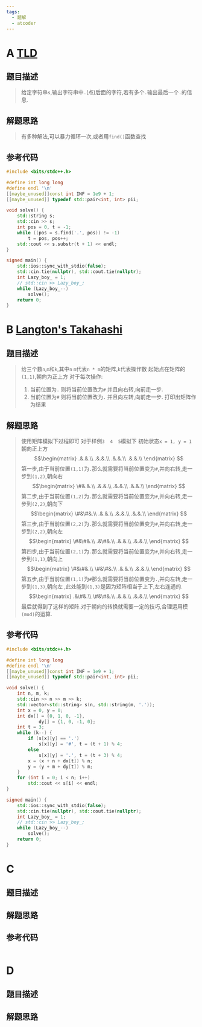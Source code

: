 ```yaml
---
tags:
  - 题解
  - atcoder
---
```

# A  [TLD](https://atcoder.jp/contests/abc339/tasks/abc339_a)

## 题目描述
>给定字符串`s`,输出字符串中`.`(点)后面的字符,若有多个`.`输出最后一个`.`的信息.
## 解题思路
>有多种解法,可以暴力循环一次,或者用`find()`函数查找

## 参考代码
```cpp
#include <bits/stdc++.h>

#define int long long
#define endl '\n'
[[maybe_unused]]const int INF = 1e9 + 1;
[[maybe_unused]] typedef std::pair<int, int> pii;

void solve() {
    std::string s;
    std::cin >> s;
    int pos = 0, t = -1;
    while ((pos = s.find('.', pos)) != -1)
        t = pos, pos++;
    std::cout << s.substr(t + 1) << endl;
}

signed main() {
    std::ios::sync_with_stdio(false);
    std::cin.tie(nullptr), std::cout.tie(nullptr);
    int Lazy_boy_ = 1;
    // std::cin >> Lazy_boy_;
    while (Lazy_boy_--)
        solve();
    return 0;
}
```

# B [Langton's Takahashi ](https://atcoder.jp/contests/abc339/tasks/abc339_b)

## 题目描述
> 给三个数`n`,`m`和`k`,其中`n` `m`代表`n * m`的矩阵,`k`代表操作数
> 起始点在矩阵的`(1,1)`,朝向为正上方
> 对于每次操作:
> 1. 当前位置为`.` 则将当前位置改为`#` 并且向右转,向前走一步.
> 2. 当前位置为`#` 则将当前位置改为`.` 并且向左转,向前走一步.
> 打印出矩阵作为结果
## 解题思路
>使用矩阵模拟下过程即可
>对于样例`3  4  5`模拟下
>初始状态`x = 1, y = 1`朝向正上方
$$\begin{matrix}
.&.&.\\
.&.&.\\
.&.&.\\
.&.&.\\
\end{matrix}
$$
第一步,由于当前位置`(1,1)`为`.`那么就需要将当前位置变为`#`,并向右转,走一步到`(1,2)`,朝向右
$$\begin{matrix}
\#&.&.\\
.&.&.\\
.&.&.\\
.&.&.\\
\end{matrix}
$$
第二步,由于当前位置`(1,2)`为`.`那么就需要将当前位置变为`#`,并向右转,走一步到`(2,2)`,朝向下
$$\begin{matrix}
\#&\#&.\\
.&.&.\\
.&.&.\\
.&.&.\\
\end{matrix}
$$
第三步,由于当前位置`(2,2)`为`.`那么就需要将当前位置变为`#`,并向右转,走一步到`(2,2)`,朝向左
$$\begin{matrix}
\#&\#&.\\
.&\#&.\\
.&.&.\\
.&.&.\\
\end{matrix}
$$
第四步,由于当前位置`(2,1)`为`.`那么就需要将当前位置变为`#`,并向右转,走一步到`(1,1)`,朝向上
$$\begin{matrix}
\#&\#&.\\
\#&\#&.\\
.&.&.\\
.&.&.\\
\end{matrix}
$$
第五步,由于当前位置`(1,1)`为`#`那么就需要将当前位置变为`.`,并向左转,走一步到`(1,3)`,朝向左
,此处能到`(1,3)`是因为矩阵相当于上下,左右连通的.
$$\begin{matrix}
.&\#&.\\
\#&\#&.\\
.&.&.\\
.&.&.\\
\end{matrix}
$$
最后就得到了这样的矩阵.对于朝向的转换就需要一定的技巧,合理运用模`(mod)`的运算.
## 参考代码
```cpp
#include <bits/stdc++.h>

#define int long long
#define endl '\n'
[[maybe_unused]]const int INF = 1e9 + 1;
[[maybe_unused]] typedef std::pair<int, int> pii;

void solve() {
    int n, m, k;
    std::cin >> n >> m >> k;
    std::vector<std::string> s(n, std::string(m, '.'));
    int x = 0, y = 0;
    int dx[] = {0, 1, 0, -1},
            dy[] = {1, 0, -1, 0};
    int t = 3;
    while (k--) {
        if (s[x][y] == '.')
            s[x][y] = '#', t = (t + 1) % 4;
        else
            s[x][y] = '.', t = (t + 3) % 4;
        x = (x + n + dx[t]) % n;
        y = (y + m + dy[t]) % m;
    }
    for (int i = 0; i < n; i++)
        std::cout << s[i] << endl;
}

signed main() {
    std::ios::sync_with_stdio(false);
    std::cin.tie(nullptr), std::cout.tie(nullptr);
    int Lazy_boy_ = 1;
    // std::cin >> Lazy_boy_;
    while (Lazy_boy_--)
        solve();
    return 0;
}
```
# C [](https://atcoder.jp/contests/abc339/tasks/abc339_c)

## 题目描述
>
## 解题思路
>

## 参考代码
```cpp

```

# D [](https://atcoder.jp/contests/abc339/tasks/abc339_d)

## 题目描述
>
## 解题思路
>
